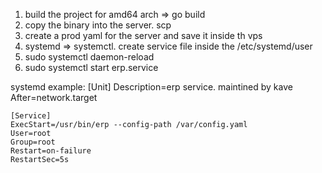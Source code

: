 1. build the project for amd64 arch => go build
2. copy the binary into the server. scp
3. create a prod yaml for the server and save it inside th vps
4. systemd => systemctl. create service file inside the /etc/systemd/user
5. sudo systemctl daemon-reload
6. sudo systemctl start erp.service




systemd example:
    [Unit]
    Description=erp service. maintined by kave
    After=network.target

    [Service]
    ExecStart=/usr/bin/erp --config-path /var/config.yaml
    User=root
    Group=root
    Restart=on-failure
    RestartSec=5s
